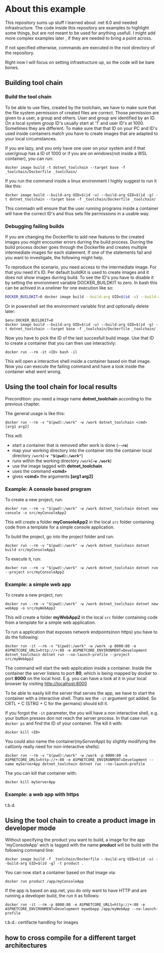 # About this example

This repository sums up stuff I learned about .net 6.0 and needed infrastructure. The code inside this repository are examples to highlight some things, but are not meant to be used for anything usefull. I might add more complex examples later , if they are needed to bring a point across. 

If not specified otherwise, commands are executed in the root directory of the repository.

Right now I will focus on setting infrastructure up, so the code will be bare bones.

## Building tool chain

### Build the tool chain

To be able to use files, created by the toolchain, we have to make sure that the file system permission of created files are correct. Those permission are given to a user, a group and others. User and group are identified by an ID. On a local system group ID's usually start at '1' and user ID's at 1000. Sometimes they are different. To make sure that that ID on your PC and ID's used inside containers match you have to create images that are adapted to your local circumstances.

If you are lazy, and you only have one user on your system and if that user/group has a ID of 1000 or if you are on windows(not inside a WSL container), you can run:

````pwsh
docker image build -t dotnet_toolchain --target base -f _toolchain/Dockerfile _toolchain/
````

If you run the command inside a linux environment I highly suggest to run it like this:

````pwsh
docker image build --build-arg UID=$(id -u) --build-arg GID=$(id -g) -t dotnet_toolchain --target base -f _toolchain/Dockerfile _toolchain/
````

This commadn will ensure that the user running programs inside a container will have the correct ID's and thus sets file permissions in a usable way.

### Debugging failing builds

If you are changing the Dockerfile to add new features to the created images you might encounter errors durring the build  process. Durring the build process docker goes through the Dockerfile and creates multiple intermediate images for each statement. If one of the statements fail and you want to investigate, the following might help.

To reproduce the scenario, you need access to the intermediate image. For that you need it's ID. Per default buildKit is used to create images and it does not show images durring build. To see the ID's you have to disable it by setting the environment variable DOCKER_BUILDKIT to zero. In bash this can be achived in a oneliner for one execution like so:

````bash
DOCKER_BUILDKIT=0 docker image build --build-arg UID=$(id -u) --build-arg GID=$(id -g) -t dotnet_toolchain --target base -f _toolchain/Dockerfile _toolchain/
````

Or in powershell set the environment variable first and optionally delete later:

````pwsh
$env:DOCKER_BUILDKIT=0 
docker image build --build-arg UID=$(id -u) --build-arg GID=$(id -g) -t dotnet_toolchain --target base -f _toolchain/Dockerfile _toolchain/
````

Now you have to pick the ID of the last succesfull build image. Use that ID to create a container that you can then use interactivly:

````pwsh
docker run --rm -it <ID> bash -il
````

This will open a interactive shell inside a container based oin that image. Now you can execute the failing command and have a look inside the container what went wrong.

## Using the tool chain for local results

Precondition: you need a image name **dotnet_toolchain** according to the previous chapter.

The general usage is like this:

````pwsh
docker run --rm -v "$(pwd):/work" -w /work dotnet_toolchain <cmd> [arg1 arg2]
````

This will:

* start a container that is removed after work is done (**``--rm``**)
* map your working directory into the container into the container local directory ``/work``(**``-v "$(pwd):/work"``**)
* runs within the working directory ``/work``(**``-w /work``**)
* use the image tagged with **dotnet_toolchain**
* uses the command **\<cmd>**
* gives **\<cmd>** the arguments **[arg1 arg2]**

### Example: A console based program

To create a new project, run:

````pwsh
docker run --rm -v "$(pwd):/work" -w /work dotnet_toolchain dotnet new console -o src/myConsoleApp2
````

This will create a folder **myConsoleApp2** in the local ``src`` folder containing code from a template for a simple console application.

To build the project, go into the project folder and run:

````pwsh
docker run --rm -v "$(pwd):/work" -w /work dotnet_toolchain dotnet build src/myConsoleApp2
````

To execute it, run:

````pwsh
docker run --rm -v "$(pwd):/work" -w /work dotnet_toolchain dotnet run --project src/myConsoleApp2
````

### Example: a simple web app

To create a new project, run:

````pwsh
docker run --rm -v "$(pwd):/work" -w /work dotnet_toolchain dotnet new webApp -o src/myWebApp2
````

This will create a folder **myWebApp2** in the local ``src`` folder containing code from a template for a simple web application.

To run a application that exposes network endpoints(non https) you have to do the following:

````pwsh
docker run -it --rm -v "$(pwd):/work" -w /work -p 8000:80 -e ASPNETCORE_URLS=http://+:80 -e ASPNETCORE_ENVIRONMENT=Development dotnet_toolchain dotnet run --no-launch-profile --project src/myWebApp2
````

The command will start the web application inside a container. Inside the container the server listens to port **80**, which is being mapped by docker to port **8000** on the local host. E.g. you can have a look at it in your local browser by visiting [http://localhost:8000](http://localhost:8000)

To be able to easily kill the server that serves the app, we have to start the container with a interactive shell. Thats we the ``-it`` argument got added. So CRTL + C (STRG + C for the germans) should kill it. 

If you forgot the ``-it`` parameter, the you will have a non interactive shell, e.g. your button presses don not reach the server process. In that case run ``docker ps`` and find the ID of your container. The kill it with:

````pwsh
docker kill <ID>
````

You could also name the container(*myServerApp*) by slightly modifying the call(only really need for non-interactive shells):

````pwsh
docker run --rm -v "$(pwd):/work" -w /work -p 8000:80 -e ASPNETCORE_URLS=http://+:80 -e ASPNETCORE_ENVIRONMENT=Development --name myServerApp dotnet_toolchain dotnet run --no-launch-profile
````

The you can kill that container with:

````pwsh
docker kill myServerApp
````

### Example: a web app with https

t.b.d.

## Using the tool chain to create a product image in developer mode

Without specifying the product you want to build, a image for the app 'myConsoleApp' wich is tagged with the name **product** will be build with the following command line:

````pwsh
docker image build -f _toolchain/Dockerfile --build-arg UID=$(id -u) --build-arg GID=$(id -g) -t product .
````

You can now start a container based on that image via:

````pwsh
docker run product /app/myConsoleApp
````

If the app is based on asp.net, you do only want to have HTTP and are running a developer build, the run it as follows:

````pwsh
docker run -it --rm -p 8000:80 -e ASPNETCORE_URLS=http://+:80 -e ASPNETCORE_ENVIRONMENT=Development mywebapp /app/myWebApp --no-launch-profile
````

t.b.d.: certifacte handling for images

## how to cross compile for a different target architectures
